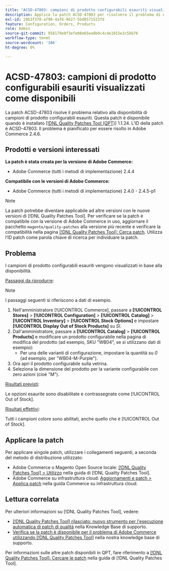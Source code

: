 ```yaml
---
title: "ACSD-47803: campioni di prodotto configurabili esauriti visualizzati come disponibili"
description: Applica la patch ACSD-47803 per risolvere il problema di Adobe Commerce, se i campioni di prodotto configurabili esauriti vengono visualizzati come disponibili.
exl-id: 28b3f378-a790-4af6-9627-5bd8571523fd
feature: Configuration, Orders, Products
role: Admin
source-git-commit: 958179e0f3efe08e65ea8b0c4c4e1015e3c5bb76
workflow-type: tm+mt
source-wordcount: '386'
ht-degree: 0%

---
```


# ACSD-47803: campioni di prodotto configurabili esauriti visualizzati come disponibili

La patch ACSD-47803 risolve il problema relativo alla disponibilità di campioni di prodotto configurabili esauriti. Questa patch è disponibile quando è installato [[!DNL Quality Patches Tool (QPT)]](/help/announcements/adobe-commerce-announcements/magento-quality-patches-released-new-tool-to-self-serve-quality-patches.md) 1.1.24. L’ID della patch è ACSD-47803. Il problema è pianificato per essere risolto in Adobe Commerce 2.4.6.

## Prodotti e versioni interessati

**La patch è stata creata per la versione di Adobe Commerce:**

* Adobe Commerce (tutti i metodi di implementazione) 2.4.4

**Compatibile con le versioni di Adobe Commerce:**

* Adobe Commerce (tutti i metodi di implementazione) 2.4.0 - 2.4.5-p1

>[!NOTE]
>
>La patch potrebbe diventare applicabile ad altre versioni con le nuove versioni di [!DNL Quality Patches Tool]. Per verificare se la patch è compatibile con la versione di Adobe Commerce in uso, aggiornare il pacchetto `magento/quality-patches` alla versione più recente e verificare la compatibilità nella pagina [[!DNL Quality Patches Tool]: Cerca patch](https://experienceleague.adobe.com/tools/commerce-quality-patches/index.html). Utilizza l’ID patch come parola chiave di ricerca per individuare la patch.

## Problema

I campioni di prodotto configurabili esauriti vengono visualizzati in base alla disponibilità.

<u>Passaggi da riprodurre</u>:

>[!NOTE]
>
>I passaggi seguenti si riferiscono a dati di esempio.

1. Nell&#39;amministratore [!UICONTROL Commerce], passare a **[!UICONTROL Stores]** > **[!UICONTROL Configuration]** > **[!UICONTROL Catalog]** > **[!UICONTROL Inventory]** > **[!UICONTROL Stock Options]** e impostare **[!UICONTROL Display Out of Stock Products]** su *Sì*.
1. Dall&#39;amministratore, passare a **[!UICONTROL Catalog]** > **[!UICONTROL Products]** e modificare un prodotto configurabile nella pagina di modifica del prodotto (ad esempio, SKU &quot;WB04&quot;, se si utilizzano dati di esempio):
   * Per una delle varianti di configurazione, impostare la quantità su *0* (ad esempio, per &quot;WB04-M-Purple&quot;).
1. Ora apri il prodotto configurabile sulla vetrina.
1. Seleziona la dimensione del prodotto per la variante configurabile con zero azioni (cioè &quot;M&quot;).

<u>Risultati previsti</u>:

Le opzioni esaurite sono disabilitate e contrassegnate come [!UICONTROL Out of Stock].

<u>Risultati effettivi</u>:

Tutti i campioni colore sono abilitati, anche quello che è [!UICONTROL Out of Stock].

## Applicare la patch

Per applicare singole patch, utilizzare i collegamenti seguenti, a seconda del metodo di distribuzione utilizzato:

* Adobe Commerce o Magento Open Source locale: [[!DNL Quality Patches Tool] > Utilizzo](https://experienceleague.adobe.com/docs/commerce-operations/tools/quality-patches-tool/usage.html) nella guida di [!DNL Quality Patches Tool].
* Adobe Commerce su infrastruttura cloud: [Aggiornamenti e patch > Applica patch](https://experienceleague.adobe.com/docs/commerce-cloud-service/user-guide/develop/upgrade/apply-patches.html) nella guida Commerce su infrastruttura cloud.

## Lettura correlata

Per ulteriori informazioni su [!DNL Quality Patches Tool], vedere:

* [[!DNL Quality Patches Tool] rilasciato: nuovo strumento per l&#39;esecuzione automatica di patch di qualità](/help/announcements/adobe-commerce-announcements/magento-quality-patches-released-new-tool-to-self-serve-quality-patches.md) nella Knowledge Base di supporto.
* [Verifica se la patch è disponibile per il problema di Adobe Commerce utilizzando  [!DNL Quality Patches Tool]](/help/support-tools/patches-available-in-qpt-tool/check-patch-for-magento-issue-with-magento-quality-patches.md) nella nostra knowledge base di supporto.

Per informazioni sulle altre patch disponibili in QPT, fare riferimento a [[!DNL Quality Patches Tool]: Cercare le patch](https://experienceleague.adobe.com/tools/commerce-quality-patches/index.html) nella guida di [!DNL Quality Patches Tool].
